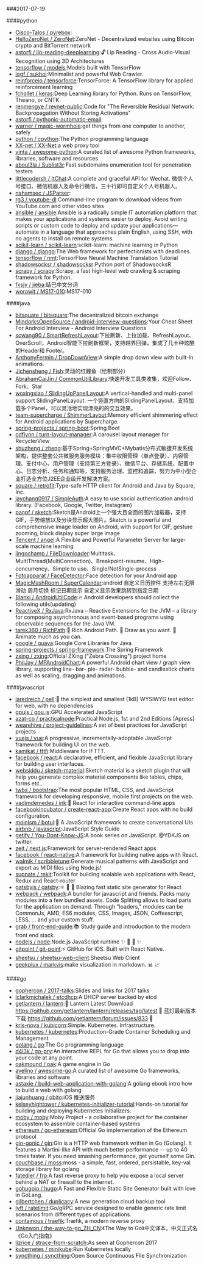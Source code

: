 ###2017-07-19

####python
* [Cisco-Talos / pyrebox](https://github.com/Cisco-Talos/pyrebox):
* [HelloZeroNet / ZeroNet](https://github.com/HelloZeroNet/ZeroNet):ZeroNet - Decentralized websites using Bitcoin crypto and BitTorrent network
* [astorfi / lip-reading-deeplearning](https://github.com/astorfi/lip-reading-deeplearning):🔓 Lip Reading - Cross Audio-Visual Recognition using 3D Architectures
* [tensorflow / models](https://github.com/tensorflow/models):Models built with TensorFlow
* [iogf / sukhoi](https://github.com/iogf/sukhoi):Minimalist and powerful Web Crawler.
* [reinforceio / tensorforce](https://github.com/reinforceio/tensorforce):TensorForce: A TensorFlow library for applied reinforcement learning
* [fchollet / keras](https://github.com/fchollet/keras):Deep Learning library for Python. Runs on TensorFlow, Theano, or CNTK.
* [renmengye / revnet-public](https://github.com/renmengye/revnet-public):Code for "The Reversible Residual Network: Backpropagation Without Storing Activations"
* [astorfi / pythonic-automatic-email](https://github.com/astorfi/pythonic-automatic-email):
* [warner / magic-wormhole](https://github.com/warner/magic-wormhole):get things from one computer to another, safely
* [python / cpython](https://github.com/python/cpython):The Python programming language
* [XX-net / XX-Net](https://github.com/XX-net/XX-Net):a web proxy tool
* [vinta / awesome-python](https://github.com/vinta/awesome-python):A curated list of awesome Python frameworks, libraries, software and resources
* [aboul3la / Sublist3r](https://github.com/aboul3la/Sublist3r):Fast subdomains enumeration tool for penetration testers
* [littlecodersh / ItChat](https://github.com/littlecodersh/ItChat):A complete and graceful API for Wechat. 微信个人号接口、微信机器人及命令行微信，三十行即可自定义个人号机器人。
* [nahamsec / JSParser](https://github.com/nahamsec/JSParser):
* [rg3 / youtube-dl](https://github.com/rg3/youtube-dl):Command-line program to download videos from YouTube.com and other video sites
* [ansible / ansible](https://github.com/ansible/ansible):Ansible is a radically simple IT automation platform that makes your applications and systems easier to deploy. Avoid writing scripts or custom code to deploy and update your applications— automate in a language that approaches plain English, using SSH, with no agents to install on remote systems.
* [scikit-learn / scikit-learn](https://github.com/scikit-learn/scikit-learn):scikit-learn: machine learning in Python
* [django / django](https://github.com/django/django):The Web framework for perfectionists with deadlines.
* [tensorflow / nmt](https://github.com/tensorflow/nmt):TensorFlow Neural Machine Translation Tutorial
* [shadowsocksr / shadowsocksr](https://github.com/shadowsocksr/shadowsocksr):Python port of ShadowsocksR
* [scrapy / scrapy](https://github.com/scrapy/scrapy):Scrapy, a fast high-level web crawling & scraping framework for Python.
* [fxsjy / jieba](https://github.com/fxsjy/jieba):结巴中文分词
* [worawit / MS17-010](https://github.com/worawit/MS17-010):MS17-010

####java
* [bitsquare / bitsquare](https://github.com/bitsquare/bitsquare):The decentralized bitcoin exchange
* [MindorksOpenSource / android-interview-questions](https://github.com/MindorksOpenSource/android-interview-questions):Your Cheat Sheet For Android Interview - Android Interview Questions
* [scwang90 / SmartRefreshLayout](https://github.com/scwang90/SmartRefreshLayout):下拉刷新、上拉加载、RefreshLayout、OverScroll，Android智能下拉刷新框架，支持越界回弹，集成了几十种炫酷的Header和 Footer。
* [AnthonyFermin / DropDownView](https://github.com/AnthonyFermin/DropDownView):A simple drop down view with built-in animations.
* [Jichensheng / Fish](https://github.com/Jichensheng/Fish):灵动的红鲤鱼（绘制部分）
* [AbrahamCaiJin / CommonUtilLibrary](https://github.com/AbrahamCaiJin/CommonUtilLibrary):快速开发工具类收集，欢迎Follow、Fork、Star
* [woxingxiao / SlidingUpPanelLayout](https://github.com/woxingxiao/SlidingUpPanelLayout):A vertical-handled and multi-panel support SlidingPanelLayout. 一个竖直方向的SlidingPanelLayout，支持加载多个Panel，可以灵活地实现漂亮的的交互效果。
* [team-supercharge / ShimmerLayout](https://github.com/team-supercharge/ShimmerLayout):Memory efficient shimmering effect for Android applications by Supercharge.
* [spring-projects / spring-boot](https://github.com/spring-projects/spring-boot):Spring Boot
* [cdflynn / turn-layout-manager](https://github.com/cdflynn/turn-layout-manager):A carousel layout manager for RecyclerView
* [shuzheng / zheng](https://github.com/shuzheng/zheng):基于Spring+SpringMVC+Mybatis分布式敏捷开发系统架构，提供整套公共微服务服务模块：集中权限管理（单点登录）、内容管理、支付中心、用户管理（支持第三方登录）、微信平台、存储系统、配置中心、日志分析、任务和通知等，支持服务治理、监控和追踪，努力为中小型企业打造全方位J2EE企业级开发解决方案。
* [square / retrofit](https://github.com/square/retrofit):Type-safe HTTP client for Android and Java by Square, Inc.
* [jaychang0917 / SimpleAuth](https://github.com/jaychang0917/SimpleAuth):A easy to use social authentication android library. (Facebook, Google, Twitter, Instagram)
* [panpf / sketch](https://github.com/panpf/sketch):Sketch是Android上一个强大且全面的图片加载器，支持GIF，手势缩放以及分块显示超大图片。Sketch is a powerful and comprehensive image loader on Android, with support for GIF, gesture zooming, block display super large image
* [Tencent / angel](https://github.com/Tencent/angel):A Flexible and Powerful Parameter Server for large-scale machine learning
* [lingochamp / FileDownloader](https://github.com/lingochamp/FileDownloader):Multitask、MultiThread(MultiConnection)、Breakpoint-resume、High-concurrency、Simple to use、Single/NotSingle-process
* [Fotoapparat / FaceDetector](https://github.com/Fotoapparat/FaceDetector):Face detection for your Android app
* [MagicMashRoom / SuperCalendar](https://github.com/MagicMashRoom/SuperCalendar):android 自定义日历控件 支持左右无限滑动 周月切换 标记日期显示 自定义显示效果跳转到指定日期
* [Blankj / AndroidUtilCode](https://github.com/Blankj/AndroidUtilCode):🔥 Android developers should collect the following utils(updating)
* [ReactiveX / RxJava](https://github.com/ReactiveX/RxJava):RxJava – Reactive Extensions for the JVM – a library for composing asynchronous and event-based programs using observable sequences for the Java VM.
* [tarek360 / RichPath](https://github.com/tarek360/RichPath):💪 Rich Android Path. 🤡 Draw as you want. 🎉 Animate much as you can.
* [google / guava](https://github.com/google/guava):Google Core Libraries for Java
* [spring-projects / spring-framework](https://github.com/spring-projects/spring-framework):The Spring Framework
* [zxing / zxing](https://github.com/zxing/zxing):Official ZXing ("Zebra Crossing") project home
* [PhilJay / MPAndroidChart](https://github.com/PhilJay/MPAndroidChart):A powerful Android chart view / graph view library, supporting line- bar- pie- radar- bubble- and candlestick charts as well as scaling, dragging and animations.

####javascript
* [jaredreich / pell](https://github.com/jaredreich/pell):📝 the simplest and smallest (1kB) WYSIWYG text editor for web, with no dependencies
* [gpujs / gpu.js](https://github.com/gpujs/gpu.js):GPU Accelerated JavaScript
* [azat-co / practicalnode](https://github.com/azat-co/practicalnode):Practical Node.js, 1st and 2nd Editions [Apress]
* [wearehive / project-guidelines](https://github.com/wearehive/project-guidelines):A set of best practices for JavaScript projects
* [vuejs / vue](https://github.com/vuejs/vue):A progressive, incrementally-adoptable JavaScript framework for building UI on the web.
* [kamikat / tttfi](https://github.com/kamikat/tttfi):Middleware for IFTTT.
* [facebook / react](https://github.com/facebook/react):A declarative, efficient, and flexible JavaScript library for building user interfaces.
* [websiddu / sketch-material](https://github.com/websiddu/sketch-material):Sketch material is a sketch plugin that will help you generate complex material components like tables, chips, forms etc…
* [twbs / bootstrap](https://github.com/twbs/bootstrap):The most popular HTML, CSS, and JavaScript framework for developing responsive, mobile first projects on the web.
* [vadimdemedes / ink](https://github.com/vadimdemedes/ink):🌈 React for interactive command-line apps
* [facebookincubator / create-react-app](https://github.com/facebookincubator/create-react-app):Create React apps with no build configuration.
* [moinism / botui](https://github.com/moinism/botui):🤖 A JavaScript framework to create conversational UIs
* [airbnb / javascript](https://github.com/airbnb/javascript):JavaScript Style Guide
* [getify / You-Dont-Know-JS](https://github.com/getify/You-Dont-Know-JS):A book series on JavaScript. @YDKJS on twitter.
* [zeit / next.js](https://github.com/zeit/next.js):Framework for server-rendered React apps
* [facebook / react-native](https://github.com/facebook/react-native):A framework for building native apps with React.
* [walmik / scribbletune](https://github.com/walmik/scribbletune):Generate musical patterns with JavaScript and export as MIDI files using Node.js!
* [supnate / rekit](https://github.com/supnate/rekit):Toolkit for building scalable web applications with React, Redux and React-router
* [gatsbyjs / gatsby](https://github.com/gatsbyjs/gatsby):⚛️ 📄 🚀 Blazing fast static site generator for React
* [webpack / webpack](https://github.com/webpack/webpack):A bundler for javascript and friends. Packs many modules into a few bundled assets. Code Splitting allows to load parts for the application on demand. Through "loaders," modules can be CommonJs, AMD, ES6 modules, CSS, Images, JSON, Coffeescript, LESS, ... and your custom stuff.
* [grab / front-end-guide](https://github.com/grab/front-end-guide):📚 Study guide and introduction to the modern front end stack.
* [nodejs / node](https://github.com/nodejs/node):Node.js JavaScript runtime ✨ 🐢 🚀 ✨
* [gitpoint / git-point](https://github.com/gitpoint/git-point):⚡️ GitHub for iOS. Built with React Native.
* [sheetsu / sheetsu-web-client](https://github.com/sheetsu/sheetsu-web-client):Sheetsu Web Client
* [geekplux / markvis](https://github.com/geekplux/markvis):make visualization in markdown. 📊 📈

####go
* [gophercon / 2017-talks](https://github.com/gophercon/2017-talks):Slides and links for 2017 talks
* [lclarkmichalek / etcdhcp](https://github.com/lclarkmichalek/etcdhcp):A DHCP server backed by etcd
* [getlantern / lantern](https://github.com/getlantern/lantern):🔴 Lantern Latest Download https://github.com/getlantern/lantern/releases/tag/latest 🔴 蓝灯最新版本下载 https://github.com/getlantern/forum/issues/833 🔴
* [kris-nova / kubicorn](https://github.com/kris-nova/kubicorn):Simple. Kubernetes. Infrastructure.
* [kubernetes / kubernetes](https://github.com/kubernetes/kubernetes):Production-Grade Container Scheduling and Management
* [golang / go](https://github.com/golang/go):The Go programming language
* [d4l3k / go-pry](https://github.com/d4l3k/go-pry):An interactive REPL for Go that allows you to drop into your code at any point.
* [oakmound / oak](https://github.com/oakmound/oak):A game engine in Go
* [avelino / awesome-go](https://github.com/avelino/awesome-go):A curated list of awesome Go frameworks, libraries and software
* [astaxie / build-web-application-with-golang](https://github.com/astaxie/build-web-application-with-golang):A golang ebook intro how to build a web with golang
* [jiajunhuang / obito](https://github.com/jiajunhuang/obito):iOS 推送服务
* [kelseyhightower / kubernetes-initializer-tutorial](https://github.com/kelseyhightower/kubernetes-initializer-tutorial):Hands-on tutorial for building and deploying Kubernetes Initializers.
* [moby / moby](https://github.com/moby/moby):Moby Project - a collaborative project for the container ecosystem to assemble container-based systems
* [ethereum / go-ethereum](https://github.com/ethereum/go-ethereum):Official Go implementation of the Ethereum protocol
* [gin-gonic / gin](https://github.com/gin-gonic/gin):Gin is a HTTP web framework written in Go (Golang). It features a Martini-like API with much better performance -- up to 40 times faster. If you need smashing performance, get yourself some Gin.
* [couchbase / moss](https://github.com/couchbase/moss):moss - a simple, fast, ordered, persistable, key-val storage library for golang
* [fatedier / frp](https://github.com/fatedier/frp):A fast reverse proxy to help you expose a local server behind a NAT or firewall to the internet.
* [gohugoio / hugo](https://github.com/gohugoio/hugo):A Fast and Flexible Static Site Generator built with love in GoLang.
* [gilbertchen / duplicacy](https://github.com/gilbertchen/duplicacy):A new generation cloud backup tool
* [lyft / ratelimit](https://github.com/lyft/ratelimit):Go/gRPC service designed to enable generic rate limit scenarios from different types of applications.
* [containous / traefik](https://github.com/containous/traefik):Træfik, a modern reverse proxy
* [Unknwon / the-way-to-go_ZH_CN](https://github.com/Unknwon/the-way-to-go_ZH_CN):《The Way to Go》中文译本，中文正式名《Go入门指南》
* [lizrice / strace-from-scratch](https://github.com/lizrice/strace-from-scratch):As seen at Gophercon 2017
* [kubernetes / minikube](https://github.com/kubernetes/minikube):Run Kubernetes locally
* [syncthing / syncthing](https://github.com/syncthing/syncthing):Open Source Continuous File Synchronization

